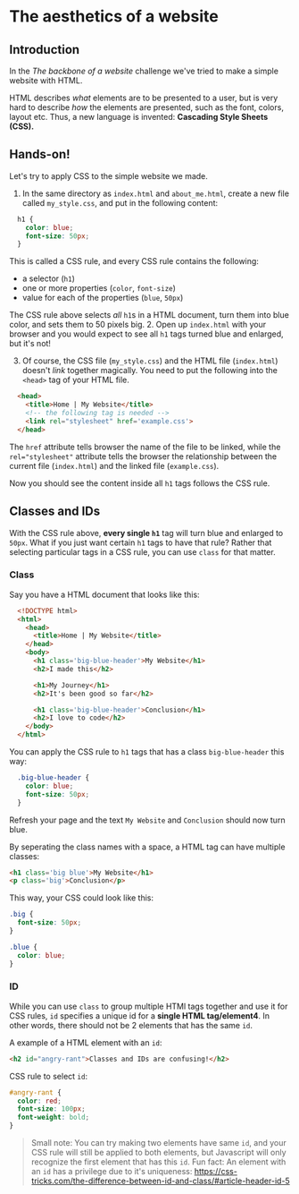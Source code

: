 # The aesthetics of a website

## Introduction

In the *The backbone of a website* challenge we've tried to make a simple website with HTML.

HTML describes *what* elements are to be presented to a user, but is very hard to describe *how* the elements are presented, such as the font, colors, layout etc. Thus, a new language is invented: **Cascading Style Sheets (CSS).**


## Hands-on!

Let's try to apply CSS to the simple website we made.
1. In the same directory as `index.html` and `about_me.html`, create a new file called `my_style.css`, and put in the following content:
```css
  h1 {
    color: blue;
    font-size: 50px;
  }
```
  This is called a CSS rule, and every CSS rule contains the following:
  - a selector (`h1`)
  - one or more properties (`color`, `font-size`)
  - value for each of the properties (`blue`, `50px`)

  The CSS rule above selects *all* `h1`s in a HTML document, turn them into blue color, and sets them to 50 pixels big.
2. Open up `index.html` with your browser and you would expect to see all `h1` tags turned blue and enlarged, but it's not!

3. Of course, the CSS file (`my_style.css`) and the HTML file (`index.html`) doesn't *link* together magically. You need to put the following into the `<head>` tag of your HTML file.
```html
  <head>
    <title>Home | My Website</title>
    <!-- the following tag is needed -->
    <link rel="stylesheet" href='example.css'>
  </head>
```
  The `href` attribute tells browser the name of the file to be linked, while the `rel="stylesheet"` attribute tells the browser the relationship between the current file (`index.html`) and the linked file (`example.css`).

  Now you should see the content inside all `h1` tags follows the CSS rule.

## Classes and IDs

With the CSS rule above, **every single `h1`** tag will turn blue and enlarged to `50px`. What if you just want certain `h1` tags to have that rule? Rather that selecting particular tags in a CSS rule, you can use `class` for that matter.

### Class
Say you have a HTML document that looks like this:
  ```html
    <!DOCTYPE html>
    <html>
      <head>
        <title>Home | My Website</title>
      </head>
      <body>
        <h1 class='big-blue-header'>My Website</h1>
        <h2>I made this</h2>

        <h1>My Journey</h1>
        <h2>It's been good so far</h2>

        <h1 class='big-blue-header'>Conclusion</h1>
        <h2>I love to code</h2>
      </body>
    </html>
  ```
  You can apply the CSS rule to `h1` tags that has a class `big-blue-header` this way:
  ```css
    .big-blue-header {
      color: blue;
      font-size: 50px;
    }
  ```

  Refresh your page and the text `My Website` and `Conclusion` should now turn blue.

  By seperating the class names with a space, a HTML tag can have multiple classes:
  ```html
  <h1 class='big blue'>My Website</h1>
  <p class='big'>Conclusion</p>
  ```

  This way, your CSS could look like this:
  ```css
  .big {
    font-size: 50px;
  }

  .blue {
    color: blue;
  }
  ```

### ID

While you can use `class` to group multiple HTMl tags together and use it for CSS rules, `id` specifies a unique id for a **single HTML tag/element4**. In other words, there should not be 2 elements that has the same `id`.

A example of a HTML element with an `id`:
```html
<h2 id="angry-rant">Classes and IDs are confusing!</h2>
```

CSS rule to select `id`:
```css
#angry-rant {
  color: red;
  font-size: 100px;
  font-weight: bold;
}
```

> Small note: You can try making two elements have same `id`, and your CSS rule will still be applied to both elements, but Javascript will only recognize the first element that has this `id`.
> Fun fact: An element with an `id` has a privilege due to it's uniqueness: https://css-tricks.com/the-difference-between-id-and-class/#article-header-id-5
